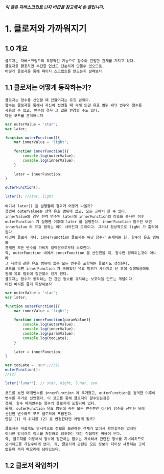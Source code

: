***이 글은 자바스크립트 닌자 비급을 참고해서 쓴 글입니다.***
# 1. 클로저와 가까워지기
## 1.0 개요
    클로저는 자바스크립트의 특징적인 기능으로 함수와 긴밀한 관계를 가지고 있다.
    클로저를 활용하면 복잡한 연산도 단순하게 만들수 있으므로,
    어떻게 클로저를 통해 페이지 스크립트를 만드는지 살펴보자

## 1.1 클로저는 어떻게 동작하는가?
    클로저는 함수를 선언할 때 만들어지는 유효 범위다.
    함수는 클로저를 통해서 자신이 선언될 때 속해 있던 유효 범위 내의 변수와 함수를
    사용할 수 있고, 변수의 경우 그 값을 변경할 수도 있다.
    다음 코드를 분석해보자
```javascript
var outerValue = 'star';
var later;

function outerFunction(){
    var innerValue = 'light';
    
    function innerFunction(){
        console.log(outerValue);
        console.log(innerValue);
    }
    
    later = innerFunction;
}

outerFunction();

later(); //star, light
```
    여기서 later() 을 실행할때 결과가 어떻게 나올까?
    첫번째 outerValue는 전역 유효 범위에 있고, 모든 곳에서 볼 수 있다.
    innerValue의 경우 전역 변수인 later에 innerFunction의 참조를 복사한 이후
    outerFunction 가 실행한 이후에 later 를 실행한다. innerFunction 함수만 보면
    innerValue 의 유효 범위는 이미 사라진지 오래이다. 그러나 정상적으로 light 가 출력이된다.
    이것이 클로저 이다. innerFunction 클로저는 해당 함수가 존재하는 한, 함수의 유효 범위와
    관계된 모든 변수를 가비지 컬렉션으로부터 보호한다.
    즉, outerFunction 내에서 innerFunction 을 선언했을 때, 함수만 정의되는것이 아니라
    그 시점에 같은 유효 범위에 있는 모든 변수를 포함하는 클로저도 생성된다.
    코드를 보면 innerFunction 가 속해있던 유효 범위가 사라지고 난 후에 실행됬음에도
    원래 유효 범위에 접근할수 있게 된다.
    클로저는 함수가 동작하는 한 관련 정보를 유지하는 보호막을 만드는 개념이다.
    이전 예시를 좀더 확장해보자
```javascript
var outerValue = 'star';
var later;

function outerFunction(){
    var innerValue = 'light';
    
    function innerFunction(paramValue){
        console.log(outerValue);
        console.log(innerValue);
        console.log(paramValue);
        console.log(tooLate);
    }
    
    later = innerFunction;
}

var tooLate = 'sun';//(1)
outerFunction();
//(2)

later('lunar'); // star, night, lunar, sun
```
    코드를 보면 매개변수를 innerFunction 에 추가했고, outerFunction을 정의한 이후에
    변수를 추가로 선언했다. 이 코드를 통해 클로저의 알수있는점은
    첫째, 함수 매개변수는 함수의 클로저에 포함되어 있디.
    둘째, outerFunction 유효 범위에 속한 모든 변수뿐만 아니라 함수를 선언한 뒤에
    선언한 변수라도 모두 클로저에 포함된다.
    만일 (1) 의 위치를 (2) 로 변경한다면 어떻게 될까?
    
    클로저는 아쉽게도 명시적으로 정보를 보관하는 객체가 없어서 확인할수는 없지만
    이러한 방식으로 정보를 저장하고 참조하는 데는 직접적인 비용이 든다.
    즉, 클로저를 이용해서 정보에 접근하는 함수는 계속해서 관련된 정보를 지녀야하므로
    오버헤드를 가질수바께 없다. 즉, 클로저에 관련된 모든 정보가 더이상 사용하는 곳이
    없을때 까지 메모리에 남아있는다.
  
## 1.2 클로저 작업하기
    